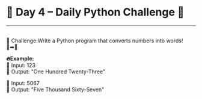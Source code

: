 <h1>📢 Day 4 – Daily Python Challenge 🐍</h1> <hr><br>
🚀 Challenge:Write a Python program that converts numbers into words! 🔢➡🔡 <br>

<b>🔥Example:</b> <br>
📌 Input: 123 <br>
📌 Output: "One Hundred Twenty-Three" <br>

📌 Input: 5067 <br>
📌 Output: "Five Thousand Sixty-Seven" <br>

